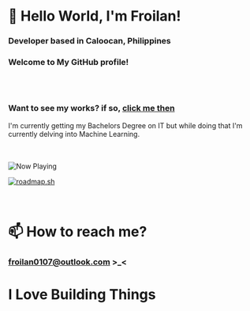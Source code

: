 # **🍩 Hello World, I'm Froilan!**
### Developer based in Caloocan, Philippines
### Welcome to My GitHub profile!
<br>
<br>

### Want to see my works? if so, [click me then](https://github.com/froilaaaaan1)
I'm currently getting my Bachelors Degree on IT but while doing that I'm currently delving into Machine Learning.
<br>
<br>
<br>

![Now Playing](https://spotify-recently-played-readme.vercel.app/api?user=31zu3iynpunc24u2ai2zglqnee4i)

[![roadmap.sh](https://roadmap.sh/card/wide/667cd2ae2028c2d81892c220?variant=light&roadmaps=frontend)](https://roadmap.sh)
<br>
<br>
<br>

# 📫 How to reach me?
### froilan0107@outlook.com >_<
# **I Love Building Things**
